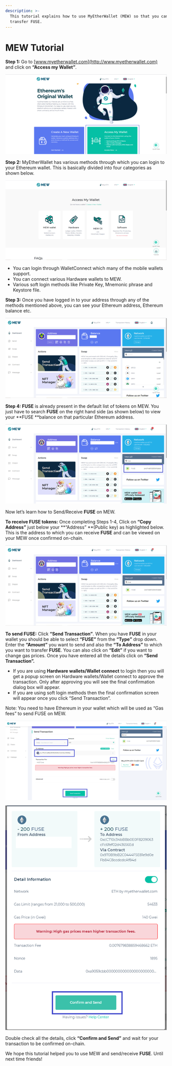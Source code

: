 ```yaml
---
description: >-
  This tutorial explains how to use MyEtherWallet (MEW) so that you can view and
  transfer FUSE.
---
```


# MEW Tutorial

**Step 1:** Go to [www.myetherwallet.com](http://www.myetherwallet.com) and click on **“Access my Wallet”**.

![](<../../.gitbook/assets/2 (3).png>)

**Step 2:** MyEtherWallet has various methods through which you can login to your Ethereum wallet. This is basically divided into four categories as shown below.

![](<../../.gitbook/assets/1 (2).png>)

* You can login through WalletConnect which many of the mobile wallets support.
* You can connect various Hardware wallets to MEW.
* Various soft login methods like Private Key, Mnemonic phrase and Keystore file.

**Step 3:** Once you have logged in to your address through any of the methods mentioned above, you can see your Ethereum address, Ethereum balance etc.

![](<../../.gitbook/assets/6 (3).png>)

**Step 4: FUSE** is already present in the default list of tokens on MEW. You just have to search **FUSE** on the right hand side (as shown below) to view your **FUSE **balance on that particular Ethereum address.

![](<../../.gitbook/assets/7 (2).png>)

Now let’s learn how to Send/Receive **FUSE** on MEW.

**To receive FUSE tokens:** Once completing Steps 1-4, Click on **“Copy Address”** just below your **“Address” **(Public key) as highlighted below. This is the address to which you can receive **FUSE** and can be viewed on your MEW once confirmed on-chain.

![](../../.gitbook/assets/8.png)

**To send FUSE:** Click **“Send Transaction”**. When you have **FUSE** in your wallet you should be able to select **“FUSE”** from the **“Type”** drop down. Enter the **“Amount”** you want to send and also the **“To Address”** to which you want to transfer **FUSE**. You can also click on **“Edit”** if you want to change gas prices. Once you have entered all the details click on **“Send Transaction”.**

* If you are using **Hardware wallets/Wallet connect** to login then you will get a popup screen on Hardware wallets/Wallet connect to approve the transaction. Only after approving you will see the final confirmation dialog box will appear.
*  If you are using soft login methods then the final confirmation screen will appear once you click “Send Transaction”.

Note: You need to have Ethereum in your wallet which will be used as “Gas fees” to send FUSE on MEW.

![](<../../.gitbook/assets/9 (2).png>)

![](<../../.gitbook/assets/10 (1).png>)

Double check all the details, click **“Confirm and Send”** and wait for your transaction to be confirmed on-chain.

We hope this tutorial helped you to use MEW and send/receive **FUSE**. Until next time friends!
